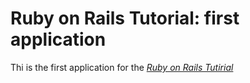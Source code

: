 # Ruby on Rails Tutorial: first application 

Thi is the first application for the [*Ruby on Rails Tutirial*](http://www.thinkprepny.com/)
